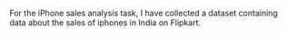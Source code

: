 For the iPhone sales analysis task, I have collected a dataset containing 
data about the sales of iphones in India on Flipkart.
